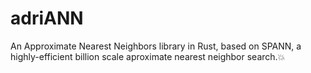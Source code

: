 # adriANN
An Approximate Nearest Neighbors library in Rust, based on SPANN, a highly-efficient billion scale aproximate nearest neighbor search.💥
